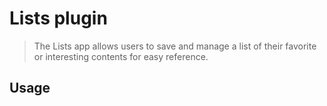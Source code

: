 # Lists plugin

> The Lists app allows users to save and manage a list of their favorite or interesting contents for easy reference.

## Usage

```tsx
```
